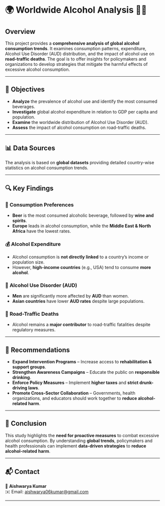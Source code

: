 # 🌍 Worldwide Alcohol Analysis 🍷🍺  

## Overview  
This project provides a **comprehensive analysis of global alcohol consumption trends**. It examines consumption patterns, expenditure, Alcohol Use Disorder (AUD) distribution, and the impact of alcohol use on **road-traffic deaths**. The goal is to offer insights for policymakers and organizations to develop strategies that mitigate the harmful effects of excessive alcohol consumption.  

---

## 🎯 Objectives  
- **Analyze** the prevalence of alcohol use and identify the most consumed beverages.  
- **Investigate** global alcohol expenditure in relation to GDP per capita and population.  
- **Examine** the worldwide distribution of Alcohol Use Disorder (AUD).  
- **Assess** the impact of alcohol consumption on road-traffic deaths.  

---

## 📊 Data Sources  
The analysis is based on **global datasets** providing detailed country-wise statistics on alcohol consumption trends.  

---

## 🔍 Key Findings  

### 🍹 **Consumption Preferences**  
- **Beer** is the most consumed alcoholic beverage, followed by **wine and spirits**.  
- **Europe** leads in alcohol consumption, while the **Middle East & North Africa** have the lowest rates.  

### 💰 **Alcohol Expenditure**  
- Alcohol consumption is **not directly linked** to a country’s income or population size.  
- However, **high-income countries** (e.g., USA) tend to consume **more alcohol**.  

### 🏥 **Alcohol Use Disorder (AUD)**  
- **Men** are significantly more affected by **AUD** than women.  
- **Asian countries** have lower **AUD rates** despite large populations.  

### 🚦 **Road-Traffic Deaths**  
- Alcohol remains a **major contributor** to road-traffic fatalities despite regulatory measures.  

---

## 📢 Recommendations  
- **Expand Intervention Programs** – Increase access to **rehabilitation & support groups**.  
- **Strengthen Awareness Campaigns** – Educate the public on **responsible drinking**.  
- **Enforce Policy Measures** – Implement **higher taxes** and **strict drunk-driving laws**.  
- **Promote Cross-Sector Collaboration** – Governments, health organizations, and educators should work together to **reduce alcohol-related harm**.  

---

## 🏁 Conclusion  
This study highlights the **need for proactive measures** to combat excessive alcohol consumption. By understanding **global trends**, policymakers and health professionals can implement **data-driven strategies** to **reduce alcohol-related harm**.  

---

## 📬 Contact  
📧 **Aishwarya Kumar**  
✉️ Email: [aishwarya06kumar@gmail.com](mailto:aishwarya06kumar@gmail.com)  

---
